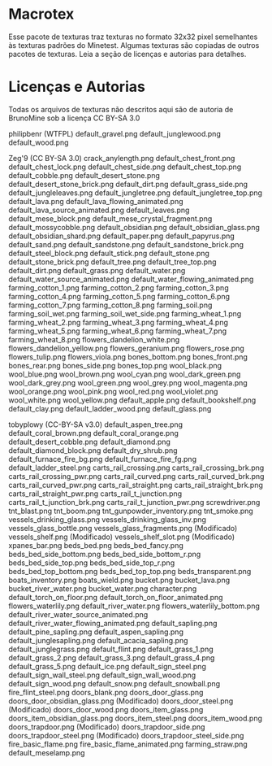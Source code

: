 Macrotex
========

Esse pacote de texturas traz texturas no formato 32x32 pixel semelhantes às texturas padrões do Minetest.
Algumas texturas são copiadas de outros pacotes de texturas. Leia a seção de licenças e autorias para detalhes.

# Licenças e Autorias

Todas os arquivos de texturas não descritos aqui são de autoria de BrunoMine sob a licença CC BY-SA 3.0

philipbenr (WTFPL)
	default_gravel.png
	default_junglewood.png
	default_wood.png

Zeg'9 (CC BY-SA 3.0)
	crack_anylength.png
	default_chest_front.png
	default_chest_lock.png
	default_chest_side.png
	default_chest_top.png
	default_cobble.png
	default_desert_stone.png
	default_desert_stone_brick.png
	default_dirt.png
	default_grass_side.png
	default_jungleleaves.png
	default_jungletree.png
	default_jungletree_top.png
	default_lava.png
	default_lava_flowing_animated.png
	default_lava_source_animated.png
	default_leaves.png
	default_mese_block.png
	default_mese_crystal_fragment.png
	default_mossycobble.png
	default_obsidian.png
	default_obsidian_glass.png
	default_obsidian_shard.png
	default_paper.png
	default_papyrus.png
	default_sand.png
	default_sandstone.png
	default_sandstone_brick.png
	default_steel_block.png
	default_stick.png
	default_stone.png
	default_stone_brick.png
	default_tree.png
	default_tree_top.png
	default_dirt.png
	default_grass.png
	default_water.png
	default_water_source_animated.png
	default_water_flowing_animated.png
	farming_cotton_1.png
	farming_cotton_2.png
	farming_cotton_3.png
	farming_cotton_4.png
	farming_cotton_5.png
	farming_cotton_6.png
	farming_cotton_7.png
	farming_cotton_8.png
	farming_soil.png
	farming_soil_wet.png
	farming_soil_wet_side.png
	farming_wheat_1.png
	farming_wheat_2.png
	farming_wheat_3.png
	farming_wheat_4.png
	farming_wheat_5.png
	farming_wheat_6.png
	farming_wheat_7.png
	farming_wheat_8.png
	flowers_dandelion_white.png
	flowers_dandelion_yellow.png
	flowers_geranium.png
	flowers_rose.png
	flowers_tulip.png
	flowers_viola.png
	bones_bottom.png
	bones_front.png
	bones_rear.png
	bones_side.png
	bones_top.png
	wool_black.png
	wool_blue.png
	wool_brown.png
	wool_cyan.png
	wool_dark_green.png
	wool_dark_grey.png
	wool_green.png
	wool_grey.png
	wool_magenta.png
	wool_orange.png
	wool_pink.png
	wool_red.png
	wool_violet.png
	wool_white.png
	wool_yellow.png
	default_apple.png
	default_bookshelf.png
	default_clay.png
	default_ladder_wood.png
	default_glass.png

tobyplowy (CC-BY-SA v3.0)
	default_aspen_tree.png
	default_coral_brown.png
	default_coral_orange.png
	default_desert_cobble.png
	default_diamond.png
	default_diamond_block.png
	default_dry_shrub.png
	default_furnace_fire_bg.png
	default_furnace_fire_fg.png
	default_ladder_steel.png
	carts_rail_crossing.png
	carts_rail_crossing_brk.png
	carts_rail_crossing_pwr.png
	carts_rail_curved.png
	carts_rail_curved_brk.png
	carts_rail_curved_pwr.png
	carts_rail_straight.png
	carts_rail_straight_brk.png
	carts_rail_straight_pwr.png
	carts_rail_t_junction.png
	carts_rail_t_junction_brk.png
	carts_rail_t_junction_pwr.png
	screwdriver.png
	tnt_blast.png
	tnt_boom.png
	tnt_gunpowder_inventory.png
	tnt_smoke.png
	vessels_drinking_glass.png
	vessels_drinking_glass_inv.png
	vessels_glass_bottle.png
	vessels_glass_fragments.png (Modificado)
	vessels_shelf.png (Modificado)
	vessels_shelf_slot.png (Modificado)
	xpanes_bar.png
	beds_bed.png
	beds_bed_fancy.png
	beds_bed_side_bottom.png
	beds_bed_side_bottom_r.png
	beds_bed_side_top.png
	beds_bed_side_top_r.png
	beds_bed_top_bottom.png
	beds_bed_top_top.png
	beds_transparent.png
	boats_inventory.png
	boats_wield.png
	bucket.png
	bucket_lava.png
	bucket_river_water.png
	bucket_water.png
	character.png
	default_torch_on_floor.png
	default_torch_on_floor_animated.png
	flowers_waterlily.png
	default_river_water.png
	flowers_waterlily_bottom.png
	default_river_water_source_animated.png
	default_river_water_flowing_animated.png
	default_sapling.png
	default_pine_sapling.png
	default_aspen_sapling.png
	default_junglesapling.png
	default_acacia_sapling.png
	default_junglegrass.png
	default_flint.png
	default_grass_1.png
	default_grass_2.png
	default_grass_3.png
	default_grass_4.png
	default_grass_5.png
	default_ice.png
	default_sign_steel.png
	default_sign_wall_steel.png
	default_sign_wall_wood.png
	default_sign_wood.png
	default_snow.png
	default_snowball.png
	fire_flint_steel.png
	doors_blank.png
	doors_door_glass.png
	doors_door_obsidian_glass.png (Modificado)
	doors_door_steel.png (Modificado)
	doors_door_wood.png
	doors_item_glass.png
	doors_item_obsidian_glass.png
	doors_item_steel.png
	doors_item_wood.png
	doors_trapdoor.png (Modificado)
	doors_trapdoor_side.png
	doors_trapdoor_steel.png (Modificado)
	doors_trapdoor_steel_side.png
	fire_basic_flame.png
	fire_basic_flame_animated.png
	farming_straw.png
	default_meselamp.png
